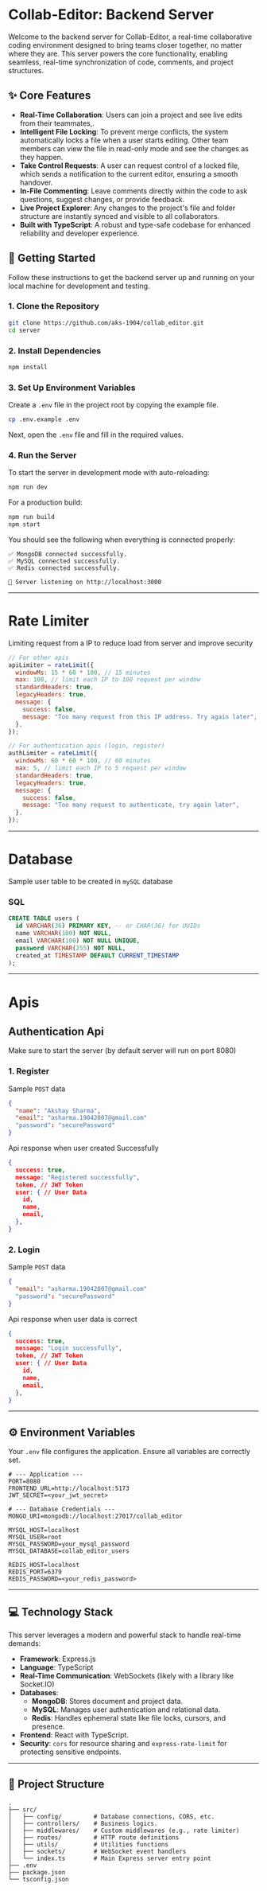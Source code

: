 # Collab-Editor: Backend Server

Welcome to the backend server for Collab-Editor, a real-time collaborative coding environment designed to bring teams closer together, no matter where they are. This server powers the core functionality, enabling seamless, real-time synchronization of code, comments, and project structures.

## ✨ Core Features

- **Real-Time Collaboration**: Users can join a project and see live edits from their teammates,.
- **Intelligent File Locking**: To prevent merge conflicts, the system automatically locks a file when a user starts editing. Other team members can view the file in read-only mode and see the changes as they happen.
- **Take Control Requests**: A user can request control of a locked file, which sends a notification to the current editor, ensuring a smooth handover.
- **In-File Commenting**: Leave comments directly within the code to ask questions, suggest changes, or provide feedback.
- **Live Project Explorer**: Any changes to the project's file and folder structure are instantly synced and visible to all collaborators.
- **Built with TypeScript**: A robust and type-safe codebase for enhanced reliability and developer experience.

## 🚀 Getting Started

Follow these instructions to get the backend server up and running on your local machine for development and testing.

### 1. Clone the Repository

```bash
git clone https://github.com/aks-1904/collab_editor.git
cd server
```

### 2. Install Dependencies

```bash
npm install
```

### 3. Set Up Environment Variables

Create a `.env` file in the project root by copying the example file.

```bash
cp .env.example .env
```

Next, open the `.env` file and fill in the required values.

### 4. Run the Server

To start the server in development mode with auto-reloading:

```bash
npm run dev
```

For a production build:

```bash
npm run build
npm start
```

You should see the following when everything is connected properly:

```
✅ MongoDB connected successfully.
✅ MySQL connected successfully.
✅ Redis connected successfully.

🎉 Server listening on http://localhost:3000
```

---

# Rate Limiter

Limiting request from a IP to reduce load from server and improve security

```js
// For other apis
apiLimiter = rateLimit({
  windowMs: 15 * 60 * 100, // 15 minutes
  max: 100, // limit each IP to 100 request per window
  standardHeaders: true,
  legacyHeaders: true,
  message: {
    success: false,
    message: "Too many request from this IP address. Try again later",
  },
});

// For authentication apis (login, register)
authLimiter = rateLimit({
  windowMs: 60 * 60 * 100, // 60 minutes
  max: 5, // limit each IP to 5 request per window
  standardHeaders: true,
  legacyHeaders: true,
  message: {
    success: false,
    message: "Too many request to authenticate, try again later",
  },
});
```

---

# Database

Sample user table to be created in `mySQL` database

### SQL

```sql
CREATE TABLE users (
  id VARCHAR(36) PRIMARY KEY, -- or CHAR(36) for UUIDs
  name VARCHAR(100) NOT NULL,
  email VARCHAR(100) NOT NULL UNIQUE,
  password VARCHAR(255) NOT NULL,
  created_at TIMESTAMP DEFAULT CURRENT_TIMESTAMP
);
```

---

# Apis

## Authentication Api

Make sure to start the server (by default server will run on port 8080)

### 1. Register
Sample `POST` data

```json
{
  "name": "Akshay Sharma",
  "email": "asharma.19042007@gmail.com"
  "password": "securePassword"
}
```

Api response when user created Successfully

```json
{
  success: true,
  message: "Registered successfully",
  token, // JWT Token
  user: { // User Data
    id,
    name,
    email,
  },
}
```

### 2. Login
Sample `POST` data

```json
{
  "email": "asharma.19042007@gmail.com"
  "password": "securePassword"
}
```

Api response when user data is correct

```json
{
  success: true,
  message: "Login successfully",
  token, // JWT Token
  user: { // User Data
    id,
    name,
    email,
  },
}
```

---

## ⚙️ Environment Variables

Your `.env` file configures the application. Ensure all variables are correctly set.

```
# --- Application ---
PORT=8080
FRONTEND_URL=http://localhost:5173
JWT_SECRET=<your_jwt_secret>

# --- Database Credentials ---
MONGO_URI=mongodb://localhost:27017/collab_editor

MYSQL_HOST=localhost
MYSQL_USER=root
MYSQL_PASSWORD=your_mysql_password
MYSQL_DATABASE=collab_editor_users

REDIS_HOST=localhost
REDIS_PORT=6379
REDIS_PASSWORD=<your_redis_password>
```

---

## 💻 Technology Stack

This server leverages a modern and powerful stack to handle real-time demands:

- **Framework**: Express.js
- **Language**: TypeScript
- **Real-Time Communication**: WebSockets (likely with a library like Socket.IO)
- **Databases**:
  - **MongoDB**: Stores document and project data.
  - **MySQL**: Manages user authentication and relational data.
  - **Redis**: Handles ephemeral state like file locks, cursors, and presence.
- **Frontend**: React with TypeScript.
- **Security**: `cors` for resource sharing and `express-rate-limit` for protecting sensitive endpoints.

---

## 📂 Project Structure

```
.
├── src/
│   ├── config/         # Database connections, CORS, etc.
│   ├── controllers/    # Business logics.
│   ├── middlewares/    # Custom middlewares (e.g., rate limiter)
│   ├── routes/         # HTTP route definitions
│   ├── utils/          # Utilities functions
│   ├── sockets/        # WebSocket event handlers
│   └── index.ts        # Main Express server entry point
├── .env
├── package.json
└── tsconfig.json
```
